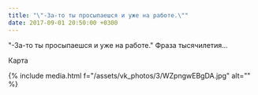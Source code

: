 ```yaml
---
title: "\"-За-то ты просыпаешся и уже на работе.\""
date: 2017-09-01 20:50:00 +0300
---
```


"-За-то ты просыпаешся и уже на работе."
Фраза тысячилетия...

Карта

{% include media.html f="/assets/vk_photos/3/WZpngwEBgDA.jpg" alt="" %}
